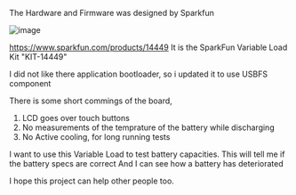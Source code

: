 The Hardware and Firmware was designed by Sparkfun

![image](https://github.com/waltersenekal/Sparkfun-Variable-Load-Battery-Tester/assets/6282060/86a39105-0e4b-42c4-8f22-830b83801199)

https://www.sparkfun.com/products/14449
It is the SparkFun Variable Load Kit "KIT-14449"

I did not like there application bootloader, so i updated it to use USBFS component

There is some short commings of the board,
1. LCD goes over touch buttons
2. No measurements of the temprature of the battery while discharging
3. No Active cooling, for long running tests

I want to use this Variable Load to test battery capacities.
This will tell me if the battery specs are correct
And I can see how a battery has deteriorated

I hope this project can help other people too.
